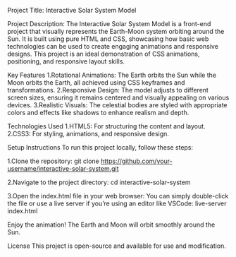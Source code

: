 Project Title: Interactive Solar System Model

Project Description:
The Interactive Solar System Model is a front-end project that visually represents the Earth-Moon system orbiting around the Sun. It is built using pure HTML and CSS, showcasing how basic web technologies can be used to create engaging animations and responsive designs. This project is an ideal demonstration of CSS animations, positioning, and responsive layout skills.

Key Features
1.Rotational Animations: The Earth orbits the Sun while the Moon orbits the Earth, all achieved using CSS keyframes and transformations.
2.Responsive Design: The model adjusts to different screen sizes, ensuring it remains centered and visually appealing on various devices.
3.Realistic Visuals: The celestial bodies are styled with appropriate colors and effects like shadows to enhance realism and depth.

Technologies Used
1.HTML5: For structuring the content and layout.
2.CSS3: For styling, animations, and responsive design.


Setup Instructions
To run this project locally, follow these steps:

1.Clone the repository:
  git clone https://github.com/your-username/interactive-solar-system.git

2.Navigate to the project directory:
  cd interactive-solar-system

3.Open the index.html file in your web browser: You can simply double-click the file or use a live server if you’re using an editor like VSCode:
  live-server index.html

Enjoy the animation! The Earth and Moon will orbit smoothly around the Sun.

License
This project is open-source and available for use and modification.

